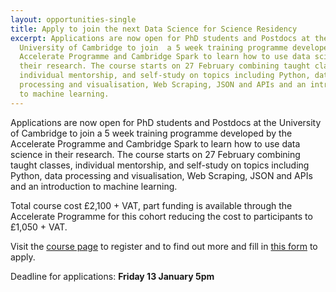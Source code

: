 ```yaml
---
layout: opportunities-single
title: Apply to join the next Data Science for Science Residency
excerpt: Applications are now open for PhD students and Postdocs at the
  University of Cambridge to join  a 5 week training programme developed by the
  Accelerate Programme and Cambridge Spark to learn how to use data science in
  their research. The course starts on 27 February combining taught classes,
  individual mentorship, and self-study on topics including Python, data
  processing and visualisation, Web Scraping, JSON and APIs and an introduction
  to machine learning.
---
```

Applications are now open for PhD students and Postdocs at the University of Cambridge to join  a 5 week training programme developed by the Accelerate Programme and Cambridge Spark to learn how to use data science in their research. The course starts on 27 February combining taught classes, individual mentorship, and self-study on topics including Python, data processing and visualisation, Web Scraping, JSON and APIs and an introduction to machine learning. 

Total course cost £2,100 + VAT, part funding is available through the Accelerate Programme for this cohort reducing the cost to participants to £1,050 + VAT.


Visit the [course page](https://acceleratescience.github.io/resources/introducing-data-science-for-science.html) to register and to find out more and fill in [this form](https://forms.office.com/pages/responsepage.aspx?id=RQSlSfq9eUut41R7TzmG6SaVOxbmBOdAg9GzbnrB5IRUMzA2Uk1SVThUSlVXUTdHWEJWOFpLMjlXOC4u) to apply. 

Deadline for applications: **Friday 13 January 5pm**